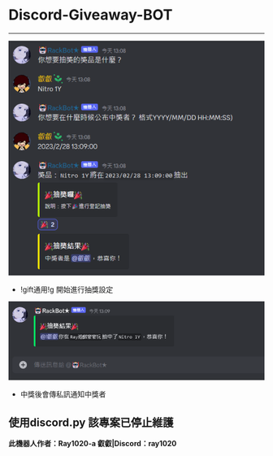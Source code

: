 # Discord-Giveaway-BOT
---

![image](https://github.com/Ray1020-a/Discord-Giveaway-BOT/blob/main/img/1.png)
- !gift通用!g 開始進行抽獎設定

![image](https://github.com/Ray1020-a/Discord-Giveaway-BOT/blob/main/img/2.png)
- 中獎後會傳私訊通知中獎者

## 使用discord.py 該專案已停止維護

**此機器人作者：Ray1020-a 叡叡|Discord：ray1020**
